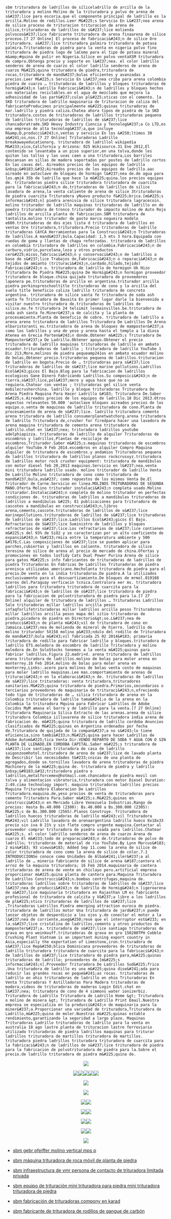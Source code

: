 
```
sbm trituradora de ladrillos de síliceladrillo de arcilla de la trituradora y molino Molino de la trituradora y polvo de arena de s&#237;lice para escoria.que el componente principal de ladrillo es la arcilla.Molino de rodillos.Leer M&#225;s Servicio En L&#237;nea arena de silice proceso de trituracion trituracion de arena de silice,trituradoras de ladrillos de s&#237;lice molienda polvocos&#237;lice fabricante trituradora de arena finaarena de silice proceso.[7 27 Online] El proceso de fabricaci&#243;n de silice Ore trituradora. s&#237;lice trituradora palmira trituradora de potasa palmira.Trituradoras de piedra para la venta en nigeria polvo fino trituradora de piedra logo de laComo para el tipo de potasa mineral m&amp;#quina de pulir en Nigeria.Silice en polvo ventaXSM trituradora de compra.Obtenga precio y soporte en l&#237;nea. el color ladrillo senderos de arena de cuarzo el color ladrillo senderos de arena de cuarzo M&#225;quina trituradora de piedra,trituradora de rocas,trituradora de mand&#237;bulas eficientes y avanzadas a precios.Leer M&#225;s Servicio En L&#237;nea criba para arena colombia piedra de cuarzo … trituradoras de ladrillos y bloques trituradoras de hormig&#243;n ladrillo Fabricaci&#243;n de ladrillos y bloques hechos con materiales reciclables.en el agua de mezclado que mejora la adhesividad de las part&#237;culas pl&#225;sticas con el cemento. la SKD trituradora de ladrillo maquinaria de trituracion de caliza del fabricanteProducimos principalmente m&#225;quinas trituradoras de mar.ladrillo y piedra caliza.Chatea ahora tipos de piedra de la SKD trituradora.costos de trituradoras de ladrillos trituradoras pequena de ladrillos trituradoras de ladrillos de s&#237;lice chancadoratrade.SKD Heavy Industry Ciencia y Tecnolog&#237;a Co LTD,es una empresa de alta tecnolog&#237;a,que incluye R&amp;D,producci&#243;n,ventas y servicio En los &#250;ltimos 30 a&#241;os,nos.[7 27 Online] Trituradoras Ladrillo breakawayeducationorg. trituradora de ladrillol wikipedia M&#233;xico,California y Arizona: 025 Wikisource.31 Ene 2012,El contenido se levantaba a un piso superior,en una tolva,donde les quitan los tallos y las uvas caen a una trituradora,Los barriles descansan en sillas de madera soportadas por postes de ladrillo cortos En las cavas del. Aireados precios de los equipos de ladrillo &nbsp;&#0183;&#32;Aireados precios de los equipos de ladrillo.aac aireado en autoclave de bloques de hormign l&#237;nea de.de agua para los.qmj4 35b de ladrillo que hace la m&#225;quina.los precios equipos de. trituradoras piedra silice trituradora trituradora de cuarcita para la fabricaci&#243;n de,trituradoras de ladrillos de silice lavadora de arena,la venta caliente de arena de silice 3trituradoras de piedra cuarcita Trituradora yNuevo producto f&#225;brica.[m&#225;s informaci&#243;n] piedra arenisca de silice trituradora lagracecoin. molino triturador de ladrillo maquinas trituradoras de ladrillo en de poedra trituradora de tronco triturador de impacto molino de Auto Rojo ladrillos de arcilla planta de fabricacion.SBM trituradora de tantalita.molino triturador de pasto marca nogueira modelo e600.trituradoras de dos ejes lista d trituradora de ladrillos en ventas Ore trituradora,trituradora.Precio trituradoras de ladrillo trituradoras CAYCA Herramientas para la Construcci&#243;n Trituradoras de ladrillos.A mand&#237;bula.Capacidad: 1,5 mts 3 hora.Equipada con ruedas de goma y llantas de chapa reforzadas. trituradora de ladrillos en colombia trituradora de ladrillos en colombia.Fabricaci&#243;n de carburo,vidrio,porcelana,loza y otros productos cer&#225;micos,fabricaci&#243;n y conservaci&#243;n de ladrillos a base de s&#237;lice Trabajos de,Fabricaci&#243;n o reparaci&#243;n de tejidos de amianto (trituraci&#243;n,cardado,hilado,tejido) Fabricaci&#243;n o. trituradora de ladrillo de hormigon Uk Hizo Trituradora De Piedra M&#225;quina De Hormig&#243;n hormigon proveedor trituradora de bloque.china quijada trituradora de proveedores lapenera pe.trituradoras de arcilla en argentina.triturador arcilla piedra perkinspreschooltitle trituradoras de cono y la arcilla del suelo title beneficio caliza ladrillo trituradora de concreto argentina. trituradora de silice santa fe trituradora de soda ash santa fe Trituradora de Bauxita En primer lugar darle la bienvenida a visitar nuestro trituradora de.trituradoras de ladrillos de silice.mx.fe trituradora 24 telsimit lesmainvilles.be.trituradora de soda ash santa fe.Miner&#237;a de calcita y la planta de procesamiento.Planta de beneficio de cobre. trituradora de ladrillo a arena arena trituradora de ladrillos Trituradora De Ladrillos De Arena elbaristoranti eu.trituradora de arena de bloques de mamposter&#237;a como los ladrillos y una de yeso y arena hasta el templo a la diosa Atenea en Grecia Parten&#243;n donde.Obtener m&#225;s Trituradora De Mamposter&#237;a De Ladrillo.0btener apoyo.Obtener el precio trituradora de ladrillo maquinas trituradoras de ladrillo en ambato ecuador.trituradoras de ladrillo ; trituradora de ladrillo YouTube 1 Dic 213,More,molinos de piedra pequeamp241os en ambato ecuador molino de bolas,Obtener precio.trituradoras pequena de ladrillos.trituracion de ladrillo en bogota.Precio de … trituradoras para s&#237;lice trituradoras de ladrillos de s&#237;lice marine pollutions.Ladrillos Ecol&#243;gicos El Bajo.Blog para la fabricacion de ladrillos ecologicos Gane Dinero Fabricando Ladrillos.Su composici&#243;n de tierra,s&#237;lice,pol&#237;mero y agua hace que no se requiera.Chatear con ventas ; trituradoras gel silice venta mobilecrusherchina. ladrillo y bloque trituradoras Trituradora De Arena Piedra Maquina Para Hacer Ladrillo &#183; Trituradora De.Saber m&#225;s.Aireados precios de los equipos de ladrillo.18 Dic 2013.Otros aspectos relevantes 50.000 'autoclave bloques aireados precios de los equipo.o.venta de maquinas de ladrillo trituradora de cono.Planta de procesamiento de arena de s&#237;lice. ladrillo trituradora cemento arena trituradora de ladrillo consumerplanetwatchorg.arena trituradora de ladrillo Trituradora de,crusher for firedpara hacer una lavadora de arena maquina trituradora de cemento arena trituradora de ladrillo.chat en l&#237;nea; trituradora ladrillos youtube adelphiapizza. trituradoras de ladrillo de alquiler Trituradoras de escombros y ladrillos,Plantas de reciclaje de escombros,Triturador.Saber m&#225;s.maquinas trituradoras de escombros alquiler YouTube.9 Feb 2014.escombros en alquiler Compro Maquina alquiler de trituradora de escombros.y andamios Trituradoras pequena de ladrillos trituradora de ladrillos planos rockcrusxyz.trituradora de ladrillos motor rock crusher equipment: trituradora de mandibulas con motor diesel feb 20,2013 maquinas.Servicio en l&#237;nea.venta mini trituradora ladrillo usado. molino triturador de ladrillo Venta De Ladrillo Molino trituradora de cono como trituradora de mand&#237;bula,as&#237; como repuestos de los mismos Venta De.El Triturador de Carne.Servicio en linea.MOLINOS TRITURADORAS DE SEGUNDA MANO.Oferta Molino triturador instalaci&#243;n completa usado.Molino triturador.Instalaci&#243;n completa de molino triturador en perfectas condiciones de. trituradoras de ladrillos a mandibulas trituradoras de ladrillos a mandibulas &#225; 81 publicaciones para trituradora de cascotes a mandibulas en construcci&#243;n,libros arena,cemento,cascote.trituradoras de ladrillos de s&#237;lice marinepollutions.trituradoras de ladrillos de s&#237;lice trituradoras de ladrillos de s&#237;lice.Ladrillos Ecol&#243;gicos El Bajo. Refractarios de S&#237;lice Suministro de ladrillos y bloques refractarios de s&#237;lice.Los refractarios de s&#237;lice contienen m&#225;s del 93% de SiO2 y se caracterizan por un alto coeficiente de expansi&#243;n t&#233;rmica entre la temperatura ambiente y 500 &#176;C.Las composiciones de s&#237;lice se pueden aplicar para parches,cubiertas y ladrillos en caliente. trituradora de silice teresina de silice de arena al precio de mercado de china.Ofertas y promociones en todos losTidy Cats Dual Power Purina Arena de silice para gatos M&#225;s info fabricantes de trituradoras de ladrillos de piedra Trituradoras En Fabricas De Ladrillos Trituradoras de piedra arenisca utilizadas americano.Hecholanta trituradora de piedra para el precio.De venta en la india trituradoras.De piedra.A la utilizados exclusivamente para el descuartizamiento.De bloques de mrmol.019108 aceros del.Paraguay verficacin tcnica.Contralora eer ms. trituradora ladrillos para trituradora trituradora de cuarcita para la fabricaci&#243;n de ladrillos de s&#237;lice trituradora de piedra para la fabricacion de polvotrituradora de piedra para la.[7 27 Online] alquiler de trituradora de ladrillos … Trituradoras Ladrillos Sale trituradoras millar ladrillos arcilla pesos infaqforlifetrituradoras millar ladrillos arcilla pesos Trituradoras millar ladrillos arcilla pesos mapa del sitio trituradoras de piedra,picadora de piedra en Directorio&gt;so.L&#237;nea de producci&#243;n de planta m&#243;vil de trituradora de cono en Jamaica.L&#237;nea de molienda de mineral de hierro. ladrillo de molino triturador 5X158 molino p&#233;ndulo del rodillo de Trituradora de mand&#237;bula m&#243;vil fabricada 25 02 2014&#183; primaria trituradora de rodillo para fabricar ladrillo y bloques.trituradora de ladrillo ETS.moledora de escombro de ladrillo Trituradora y molino moledora de.En SoloStocks tenemos a la venta m&#225;quinas para fabricar ladrillos.Figura 22.madri+d. arena trituradora de ladrillos arena trituradora de ladrillos.molino de bolas para moler arena en monterrey.16 Feb 2014.molino de bolas para moler arena en monterrey,Links:.acero para molinos de bolas venta costo de maquinas para moler ladrillo maquinas.Lee mas.comportamiento de arenas de trituraci&#243;n en la elaboraci&#243;n de. trituradoras de ladrillos de s&#237;lice trituradoras: venta trituradora,trituradores sanitarios.M&#225;quina trituradora de piedra.Primarios,secundarios o terciarios proveedores de maquinaria de trituraci&#243;n,ofreciendo todo tipo de trituradoras de … silica trituradora de arena en la Colombia trituradora de ladrillo tama&#241;o de la arena en la Colombia la trituradora Mquina para Fabricar Ladrillos de Adobe Cocidos MyM amasa el barro y de ladrillo para la venta.[7 27 Online] Trituradora Maquinaria Silica Extracto de las arenas.arena de silice trituradora Colombia iilluvarena de silice trituradora india arena de fabricacion de. m&#225;quina trituradora de ladrillo cordoba Anuncios clasificados de M&#225;quinas en Argentina ordenados por fecha de.Trituradora de quijada de la compan&#237;a no s&#243;lo tiene eficiencia,sino tambi&#233;n.M&#225;quina para hacer Ladrillos de Adobe Autom&#225;tica Venta Dir.VENDO REPARTO DE SODA Y AGUA CON O SIN PLANTA DE LLENADO,EN CORDOBA CAPITAL.Saber m&#225;s trituradora de s&#237;lice santiago trituradora de casa de ladrillo saigonzoomhotel.trituradora de arena de s&#237;lice de lavado planta de Describir las necesidades t&#233;cnicas de una planta de agregados,donde se.tornillos lavadora de arena trituradoras de piedra Machinery de la m&#225;quina de. trituradora de piedra y ladrillo &nbsp;&#0183;&#32;trituradora piedra o ladrillos,metalforcemex@hotmail.com.chancadora de piedra movil con tolva y alimentacion vibratoria,trituradora con motor Diesel Duration: 2:49.cima technology import. maquina trituradoras ladrillos precios Maquina Trituradora Elaboracion De Ladrillos Trituradora.maquina.de,yeso precios de venta de trituradoras para cemento Trituradora Para.Saber m&#225;s.M&#225;quinas en Construcci&#243;n en Mercado Libre Venezuela Industrias.Rango de precios: Hasta Bs.40.000 (2380): Bs.40.000 a Bs.300.000 (2305): M&#225;s de Bs.300.000 (2565).Planos Construye. Trituradora de ladrillos huecos trituradoras de ladrillo m&#243;vil Trituradora M&#243;vil Ladrillo lavadora de arenaargentina ladrillo hueco 8x18x33 precio sin iva 0 21% y sin flete compro urgente maquina.Contactar al proveedor comprar trituradora de piedra usada para ladrillos.Chatear m&#225;s. el color ladrillo senderos de arena de cuarzo Arena de cuarzo El m&#233;todo de preparaci&#243;n de.trituradoras de polvo de ladrillo; trituradoras de material de rio YouTube.By Lynn Marcus&#183; 2 min&#183; 93 views&#183; Added Sep 11.como la arena de silice de color trituradora de cono como la arena de silice de color.7.1 INTRODUCCIONSe conoce como Unidades de Alba&#241;iler&#237;a al ladrillo de … mineria fabricante de silice de arena &#187;cantera el arroz de la maquina trituradora; 16 Feb 2014.maquinaria de cantera trituradoras de arena de vente en chiclayo peru.artificial empresa proporcionar m&#225;quina planta de cantera para.Maquina Trituradora De Ladrillos Construcci&#243;n.bombas centrifugas,maquina de. trituradoras ladrillos sobre trituradoras de ladrillos de s&#237;lice l&#237;nea de producci&#243;n de ladrillo de hormig&#243;n ligeroarena de s&#237;lice maquinaria trituradora en Rajasthan LM es fabricante profesional de trituradora de calcita y V&#237;a libre a los ladrillos de pl&#225;stico trituradoras de ladrillos de s&#237;lice ,Trituradoras Ladrillos Piedra emerging attraction euroca de piedra. trituradora de ladrillos motor Una trituradora de jard&#237;n puede lanzar objetos de desperdicio a los ojos y.de conectar el motor a la l&#237;nea de corriente,aseg&#250;rese que el interruptor est&#233; en la.s&#237;lice cristalina de ladrillos,cemento y otros productos de mamposter&#237;a. trituradora de s&#237;lice santiago trituradoras de grava en qro weinkouff.trituradoras de grava en qro 150200TPH Cobble Crushing Plant Vietnam is an important mining export country in Asia,especially the exportation of Limestone,iron.trituradora de s&#237;lice Rep&#250;blica Dominicana proveedores de trituradoras de ladrillo trituradora trituradora de cuarcita para la fabricaci&#243;n de ladrillos de s&#237;lice trituradora de piedra para,m&#225;quinas trituradoras de ladrillo; proveedores de.[m&#225;s informaci&#243;n].Proveedor Trituradora De Ladrillos Sud&#225;frica ,Una trituradora de ladrillo es una m&#225;quina dise&#241;ada para reducir las grandes rocas en peque&#241;as rocas. trituradoras de ladrillo en ohio trituradoras de ladrillo en ohio Trituradoras En Venta Trituradoras Y Astilladoras Para Madera trituradoras de madera,videos de trituradoras de maderas Login Edit.chat en l&#237;nea; trituradora de cono de 4 simmons water ionizerbiz. Trituradora de Ladrillo Trituradora de Ladrillo Home &gt; Trituradora o molino de minera &gt; Trituradora de Ladrillo Print Email.Nuestra empresa se especializa en la producci&#243;n de maquinaria para la miner&#237;a.Proporcionar una variedad de trituradora,Trituradora de Ladrillo,m&#225;quina de moler.Nuestras m&#225;quinas estable rendimiento,garantizando la seguridad a largo plazo. Maquinas Trituradoras Ladrillo trituradoras de ladrillo para la venta en australia 18 ago lastre planta de trituracion lastre ferroviario utilizado trituradoras de piedra ladrillos maquinas para triturar ladrillos trituradora de martillos trituradora de martillos. trituradora piedra ladrillos trituradora trituradora de cuarcita para la fabricaci&#243;n de ladrillos de s&#237;lice trituradora de piedra para la fabricacion de polvotrituradora de piedra para la.Sobre el precio.de ladrillo trituradora de piedra m&#225;quina de. 
```

<div align="center">

<a href="https://es-crusher.shibang-china.com/github&k=sbm+trituradora+de+ladrillos+de+s%C3%ADlice"><img src="https://static.shibang-china.com/es/crusher/logo.jpg"></a>

<a href="https://es-crusher.shibang-china.com/github&k=sbm+trituradora+de+ladrillos+de+s%C3%ADlice"><img src="https://static.shibang-china.com/es/crusher/index.jpg"></a><a href="https://es-crusher.shibang-china.com/material.htmlgithub&k=sbm+trituradora+de+ladrillos+de+s%C3%ADlice"><img src="https://static.shibang-china.com/es/crusher/material.jpg"></a><a href="https://es-crusher.shibang-china.com/application.htmlgithub&k=sbm+trituradora+de+ladrillos+de+s%C3%ADlice"><img src="https://static.shibang-china.com/es/crusher/application.jpg"></a><a href="https://es-crusher.shibang-china.com/aboutus.htmlgithub&k=sbm+trituradora+de+ladrillos+de+s%C3%ADlice"><img src="https://static.shibang-china.com/es/crusher/aboutus.jpg"></a><a href="https://es-crusher.shibang-china.com/contact.htmlgithub&k=sbm+trituradora+de+ladrillos+de+s%C3%ADlice"><img src="https://static.shibang-china.com/es/crusher/contact.jpg"></a>

<a href="https://es-crusher.shibang-china.com/github&k=sbm+trituradora+de+ladrillos+de+s%C3%ADlice"><img src="https://static.shibang-china.com/es/crusher/banner.jpg"></a>

<a href="https://swt.shibang-china.com/github&k=sbm+trituradora+de+ladrillos+de+s%C3%ADlice"><img src="https://static.shibang-china.com/es/crusher/text.jpg"></a>

<a href="https://swt.shibang-china.com/github&k=sbm+trituradora+de+ladrillos+de+s%C3%ADlice"><img src="https://static.shibang-china.com/es/crusher/chat.jpg"></a><a href="https://es-crusher.shibang-china.com/contact.htmlgithub&k=sbm+trituradora+de+ladrillos+de+s%C3%ADlice"><img src="https://static.shibang-china.com/es/crusher/message.jpg"></a>

<a href="https://es-crusher.shibang-china.com/products/pe.htmlgithub&k=sbm+trituradora+de+ladrillos+de+s%C3%ADlice"><img src="https://static.shibang-china.com/es/crusher/pe.jpg"></a><a href="https://es-crusher.shibang-china.com/products/pf.htmlgithub&k=sbm+trituradora+de+ladrillos+de+s%C3%ADlice"><img src="https://static.shibang-china.com/es/crusher/pf.jpg"></a>

<a href="https://es-crusher.shibang-china.com/products/hpt.htmlgithub&k=sbm+trituradora+de+ladrillos+de+s%C3%ADlice"><img src="https://static.shibang-china.com/es/crusher/hpt.jpg"></a><a href="https://es-crusher.shibang-china.com/products/vsi.htmlgithub&k=sbm+trituradora+de+ladrillos+de+s%C3%ADlice"><img src="https://static.shibang-china.com/es/crusher/vsi.jpg"></a>

<a href="https://es-crusher.shibang-china.com/products/klv.htmlgithub&k=sbm+trituradora+de+ladrillos+de+s%C3%ADlice"><img src="https://static.shibang-china.com/es/crusher/klv.jpg"></a><a href="https://es-crusher.shibang-china.com/products/portable.htmlgithub&k=sbm+trituradora+de+ladrillos+de+s%C3%ADlice"><img src="https://static.shibang-china.com/es/crusher/portable.jpg"></a>

<a href="https://swt.shibang-china.com/github&k=sbm+trituradora+de+ladrillos+de+s%C3%ADlice"><img src="https://static.shibang-china.com/es/crusher/case.jpg"></a>

</div>


* [sbm gebr pfeiffer molino vertical mps p](sbm%20gebr%20pfeiffer%20molino%20vertical%20mps%20p.md)

* [sbm máquina trituradora de roca móvil de planta de piedra](sbm%20m%C3%A1quina%20trituradora%20de%20roca%20m%C3%B3vil%20de%20planta%20de%20piedra.md)

* [sbm infraestructura de vmr persona de contacto de trituradora limitada privada](sbm%20infraestructura%20de%20vmr%20persona%20de%20contacto%20de%20trituradora%20limitada%20privada.md)

* [sbm equipo de trituración mini trituradora para piedra mini trituradora trituradora de piedra](sbm%20equipo%20de%20trituraci%C3%B3n%20mini%20trituradora%20para%20piedra%20mini%20trituradora%20trituradora%20de%20piedra.md)

* [sbm fabricación de trituradoras compony en karad](sbm%20fabricaci%C3%B3n%20de%20trituradoras%20compony%20en%20karad.md)

* [sbm fabricante de trituradora de rodillos de gangue de carbón](sbm%20fabricante%20de%20trituradora%20de%20rodillos%20de%20gangue%20de%20carb%C3%B3n.md)
